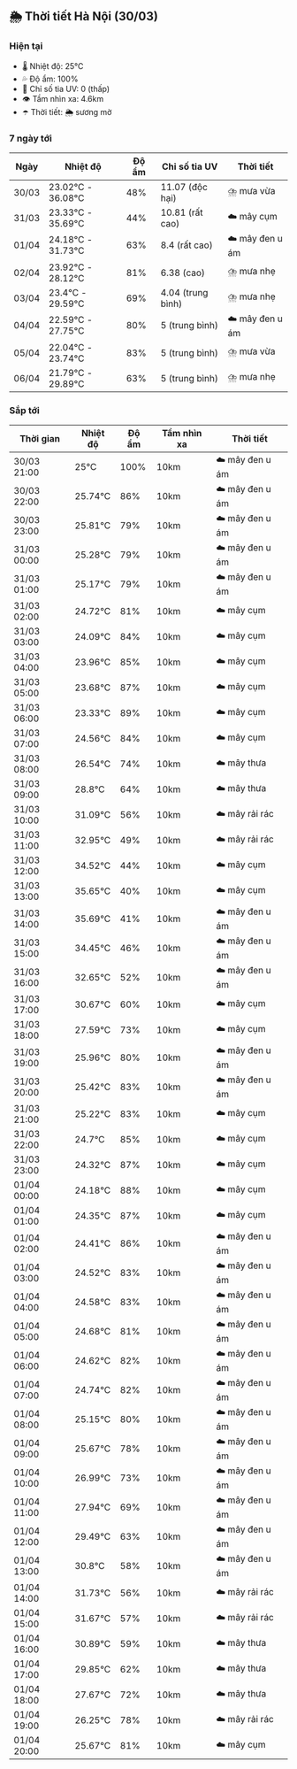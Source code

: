 ## 🌦️ Thời tiết Hà Nội (30/03)

### Hiện tại

- 🌡️ Nhiệt độ: 25℃
- 💦 Độ ẩm: 100%
- 🌟 Chỉ số tia UV: 0 (thấp)
- 👁️ Tầm nhìn xa: 4.6km
- ☂️ Thời tiết: 🌦️ sương mờ

### 7 ngày tới

| Ngày | Nhiệt độ | Độ ẩm | Chỉ số tia UV | Thời tiết |
| --- | --- | --- | --- | --- |
| 30/03 | 23.02℃ - 36.08℃ | 48% | 11.07 (độc hại) | ⛈️ mưa vừa |
| 31/03 | 23.33℃ - 35.69℃ | 44% | 10.81 (rất cao) | ☁️ mây cụm |
| 01/04 | 24.18℃ - 31.73℃ | 63% | 8.4 (rất cao) | ☁️ mây đen u ám |
| 02/04 | 23.92℃ - 28.12℃ | 81% | 6.38 (cao) | ⛈️ mưa nhẹ |
| 03/04 | 23.4℃ - 29.59℃ | 69% | 4.04 (trung bình) | ⛈️ mưa nhẹ |
| 04/04 | 22.59℃ - 27.75℃ | 80% | 5 (trung bình) | ☁️ mây đen u ám |
| 05/04 | 22.04℃ - 23.74℃ | 83% | 5 (trung bình) | ⛈️ mưa vừa |
| 06/04 | 21.79℃ - 29.89℃ | 63% | 5 (trung bình) | ⛈️ mưa nhẹ |

### Sắp tới

| Thời gian | Nhiệt độ | Độ ẩm | Tầm nhìn xa | Thời tiết |
| --- | --- | --- | --- | --- |
| 30/03 21:00 | 25℃ | 100% | 10km | ☁️ mây đen u ám |
| 30/03 22:00 | 25.74℃ | 86% | 10km | ☁️ mây đen u ám |
| 30/03 23:00 | 25.81℃ | 79% | 10km | ☁️ mây đen u ám |
| 31/03 00:00 | 25.28℃ | 79% | 10km | ☁️ mây đen u ám |
| 31/03 01:00 | 25.17℃ | 79% | 10km | ☁️ mây đen u ám |
| 31/03 02:00 | 24.72℃ | 81% | 10km | ☁️ mây cụm |
| 31/03 03:00 | 24.09℃ | 84% | 10km | ☁️ mây cụm |
| 31/03 04:00 | 23.96℃ | 85% | 10km | ☁️ mây cụm |
| 31/03 05:00 | 23.68℃ | 87% | 10km | ☁️ mây cụm |
| 31/03 06:00 | 23.33℃ | 89% | 10km | ☁️ mây cụm |
| 31/03 07:00 | 24.56℃ | 84% | 10km | ☁️ mây cụm |
| 31/03 08:00 | 26.54℃ | 74% | 10km | ☁️ mây thưa |
| 31/03 09:00 | 28.8℃ | 64% | 10km | ☁️ mây thưa |
| 31/03 10:00 | 31.09℃ | 56% | 10km | ☁️ mây rải rác |
| 31/03 11:00 | 32.95℃ | 49% | 10km | ☁️ mây rải rác |
| 31/03 12:00 | 34.52℃ | 44% | 10km | ☁️ mây cụm |
| 31/03 13:00 | 35.65℃ | 40% | 10km | ☁️ mây cụm |
| 31/03 14:00 | 35.69℃ | 41% | 10km | ☁️ mây đen u ám |
| 31/03 15:00 | 34.45℃ | 46% | 10km | ☁️ mây đen u ám |
| 31/03 16:00 | 32.65℃ | 52% | 10km | ☁️ mây đen u ám |
| 31/03 17:00 | 30.67℃ | 60% | 10km | ☁️ mây cụm |
| 31/03 18:00 | 27.59℃ | 73% | 10km | ☁️ mây cụm |
| 31/03 19:00 | 25.96℃ | 80% | 10km | ☁️ mây đen u ám |
| 31/03 20:00 | 25.42℃ | 83% | 10km | ☁️ mây đen u ám |
| 31/03 21:00 | 25.22℃ | 83% | 10km | ☁️ mây cụm |
| 31/03 22:00 | 24.7℃ | 85% | 10km | ☁️ mây cụm |
| 31/03 23:00 | 24.32℃ | 87% | 10km | ☁️ mây cụm |
| 01/04 00:00 | 24.18℃ | 88% | 10km | ☁️ mây cụm |
| 01/04 01:00 | 24.35℃ | 87% | 10km | ☁️ mây cụm |
| 01/04 02:00 | 24.41℃ | 86% | 10km | ☁️ mây đen u ám |
| 01/04 03:00 | 24.52℃ | 83% | 10km | ☁️ mây đen u ám |
| 01/04 04:00 | 24.58℃ | 83% | 10km | ☁️ mây đen u ám |
| 01/04 05:00 | 24.68℃ | 81% | 10km | ☁️ mây đen u ám |
| 01/04 06:00 | 24.62℃ | 82% | 10km | ☁️ mây đen u ám |
| 01/04 07:00 | 24.74℃ | 82% | 10km | ☁️ mây đen u ám |
| 01/04 08:00 | 25.15℃ | 80% | 10km | ☁️ mây đen u ám |
| 01/04 09:00 | 25.67℃ | 78% | 10km | ☁️ mây đen u ám |
| 01/04 10:00 | 26.99℃ | 73% | 10km | ☁️ mây đen u ám |
| 01/04 11:00 | 27.94℃ | 69% | 10km | ☁️ mây đen u ám |
| 01/04 12:00 | 29.49℃ | 63% | 10km | ☁️ mây đen u ám |
| 01/04 13:00 | 30.8℃ | 58% | 10km | ☁️ mây đen u ám |
| 01/04 14:00 | 31.73℃ | 56% | 10km | ☁️ mây rải rác |
| 01/04 15:00 | 31.67℃ | 57% | 10km | ☁️ mây rải rác |
| 01/04 16:00 | 30.89℃ | 59% | 10km | ☁️ mây thưa |
| 01/04 17:00 | 29.85℃ | 62% | 10km | ☁️ mây thưa |
| 01/04 18:00 | 27.67℃ | 72% | 10km | ☁️ mây thưa |
| 01/04 19:00 | 26.25℃ | 78% | 10km | ☁️ mây rải rác |
| 01/04 20:00 | 25.67℃ | 81% | 10km | ☁️ mây cụm |

